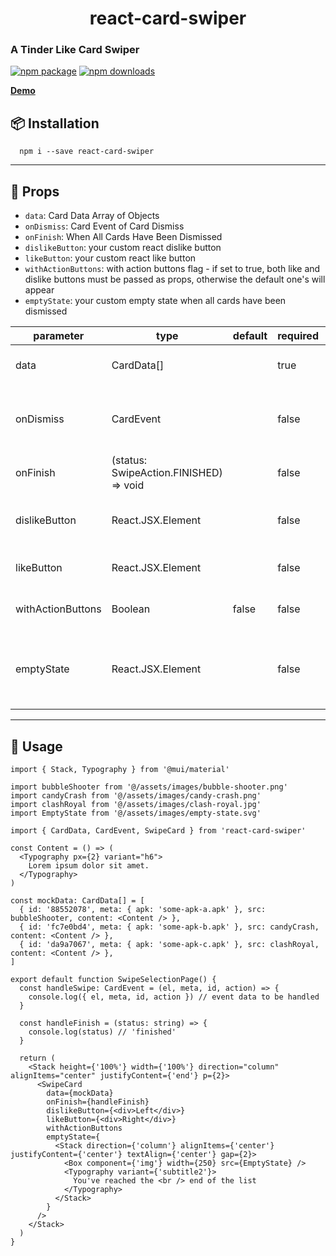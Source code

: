 ## <h1 align="center">react-card-swiper</h1>

<h3>A Tinder Like Card Swiper</h6>

[![npm package](https://img.shields.io/npm/v/react-card-swiper/latest.svg)](https://www.npmjs.com/package/react-card-swiper)
[![npm downloads](https://img.shields.io/npm/dm/react-card-swiper.svg)](https://www.npmjs.com/package/react-card-swiper)

**[Demo](https://react-card-swiper.netlify.app/)**

## 📦 Installation

```shell
  npm i --save react-card-swiper
```

---

## 🔗 Props

- `data`: Card Data Array of Objects
- `onDismiss`: Card Event of Card Dismiss
- `onFinish`: When All Cards Have Been Dismissed
- `dislikeButton`: your custom react dislike button
- `likeButton`: your custom react like button
- `withActionButtons`: with action buttons flag - if set to true, both like and dislike buttons must be passed as props, otherwise the default one's will appear
- `emptyState`: your custom empty state when all cards have been dismissed

| parameter         | type                                   | default | required | description                                         |
| ----------------- | -------------------------------------- | ------- | -------- | --------------------------------------------------- |
| data              | CardData[]                             |         | true     | data to be passed to the card                       |
| onDismiss         | CardEvent                              |         | false    | When card is dismissed by swipe or by click         |
| onFinish          | (status: SwipeAction.FINISHED) => void |         | false    | onFinish event                                      |
| dislikeButton     | React.JSX.Element                      |         | false    | your custom dislike button                          |
| likeButton        | React.JSX.Element                      |         | false    | your custom like button                             |
| withActionButtons | Boolean                                | false   | false    | with action buttons flag                            |
| emptyState        | React.JSX.Element                      |         | false    | will be rendered when all cards have been dismissed |

---

## 🔨 Usage

```tsx
import { Stack, Typography } from '@mui/material'

import bubbleShooter from '@/assets/images/bubble-shooter.png'
import candyCrash from '@/assets/images/candy-crash.png'
import clashRoyal from '@/assets/images/clash-royal.jpg'
import EmptyState from '@/assets/images/empty-state.svg'

import { CardData, CardEvent, SwipeCard } from 'react-card-swiper'

const Content = () => (
  <Typography px={2} variant="h6">
    Lorem ipsum dolor sit amet.
  </Typography>
)

const mockData: CardData[] = [
  { id: '88552078', meta: { apk: 'some-apk-a.apk' }, src: bubbleShooter, content: <Content /> },
  { id: 'fc7e0bd4', meta: { apk: 'some-apk-b.apk' }, src: candyCrash, content: <Content /> },
  { id: 'da9a7067', meta: { apk: 'some-apk-c.apk' }, src: clashRoyal, content: <Content /> },
]

export default function SwipeSelectionPage() {
  const handleSwipe: CardEvent = (el, meta, id, action) => {
    console.log({ el, meta, id, action }) // event data to be handled
  }

  const handleFinish = (status: string) => {
    console.log(status) // 'finished'
  }

  return (
    <Stack height={'100%'} width={'100%'} direction="column" alignItems="center" justifyContent={'end'} p={2}>
      <SwipeCard
        data={mockData}
        onFinish={handleFinish}
        dislikeButton={<div>Left</div>}
        likeButton={<div>Right</div>}
        withActionButtons
        emptyState={
          <Stack direction={'column'} alignItems={'center'} justifyContent={'center'} textAlign={'center'} gap={2}>
            <Box component={'img'} width={250} src={EmptyState} />
            <Typography variant={'subtitle2'}>
              You've reached the <br /> end of the list
            </Typography>
          </Stack>
        }
      />
    </Stack>
  )
}
```
